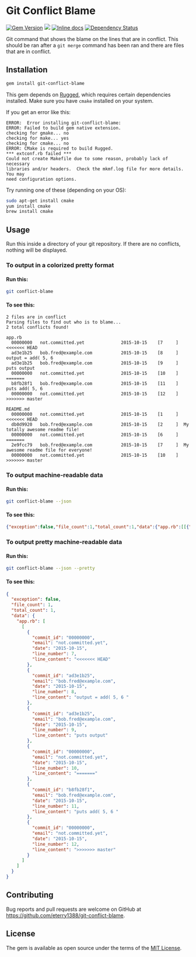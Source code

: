 # Git Conflict Blame

[![Gem Version](https://badge.fury.io/rb/git-conflict-blame.svg)](https://badge.fury.io/rb/git-conflict-blame)
![](http://ruby-gem-downloads-badge.herokuapp.com/git-conflict-blame?type=total)
[![Inline docs](http://inch-ci.org/github/eterry1388/git-conflict-blame.svg?branch=master)](http://inch-ci.org/github/eterry1388/git-conflict-blame)
[![Dependency Status](https://gemnasium.com/eterry1388/git-conflict-blame.svg)](https://gemnasium.com/eterry1388/git-conflict-blame)

Git command that shows the blame on the lines that are in conflict. This should be ran
after a `git merge` command has been ran and there are files that are in conflict.

## Installation

```bash
gem install git-conflict-blame
```

This gem depends on [Rugged](http://www.rubydoc.info/gems/rugged), which requires
certain dependencies installed.  Make sure you have `cmake` installed on your system.

If you get an error like this:

```
ERROR:  Error installing git-conflict-blame:
ERROR: Failed to build gem native extension.
checking for gmake... no
checking for make... yes
checking for cmake... no
ERROR: CMake is required to build Rugged.
*** extconf.rb failed ***
Could not create Makefile due to some reason, probably lack of necessary
libraries and/or headers.  Check the mkmf.log file for more details.  You may
need configuration options.
```

Try running one of these (depending on your OS):

```bash
sudo apt-get install cmake
yum install cmake
brew install cmake
```

## Usage

Run this inside a directory of your git repository. If there are no conflicts,
nothing will be displayed.

### To output in a colorized pretty format

#### Run this:

```bash
git conflict-blame
```

#### To see this:

```
2 files are in conflict
Parsing files to find out who is to blame...
2 total conflicts found!

app.rb
  00000000   not.committed.yet              2015-10-15    [7     ]  <<<<<<< HEAD
  ad3e1b25   bob.fred@example.com           2015-10-15    [8     ]  output = add( 5, 6 
  ad3e1b25   bob.fred@example.com           2015-10-15    [9     ]  puts output
  00000000   not.committed.yet              2015-10-15    [10    ]  =======
  b8fb28f1   bob.fred@example.com           2015-10-15    [11    ]  puts add( 5, 6 
  00000000   not.committed.yet              2015-10-15    [12    ]  >>>>>>> master

README.md
  00000000   not.committed.yet              2015-10-15    [1     ]  <<<<<<< HEAD
  db0d9920   bob.fred@example.com           2015-10-15    [2     ]  My totally awesome readme file!
  00000000   not.committed.yet              2015-10-15    [6     ]  =======
  2e9fcc79   bob.fred@example.com           2015-10-15    [7     ]  My awesome readme file for everyone!
  00000000   not.committed.yet              2015-10-15    [10    ]  >>>>>>> master
```

### To output machine-readable data

#### Run this:

```bash
git conflict-blame --json
```

#### To see this:

```json
{"exception":false,"file_count":1,"total_count":1,"data":{"app.rb":[[{"commit_id":"00000000","email":"not.committed.yet","date":"2015-10-15","line_number":7,"line_content":"<<<<<<< HEAD"},{"commit_id":"ad3e1b25","email":"bob.fred@example.com","date":"2015-10-15","line_number":8,"line_content":"output = add( 5, 6 "},{"commit_id":"ad3e1b25","email":"bob.fred@example.com","date":"2015-10-15","line_number":9,"line_content":"puts output"},{"commit_id":"00000000","email":"not.committed.yet","date":"2015-10-15","line_number":10,"line_content":"======="},{"commit_id":"b8fb28f1","email":"bob.fred@example.com","date":"2015-10-15","line_number":11,"line_content":"puts add( 5, 6 "},{"commit_id":"00000000","email":"not.committed.yet","date":"2015-10-15","line_number":12,"line_content":">>>>>>> master"}]]}}
```

### To output pretty machine-readable data

#### Run this:

```bash
git conflict-blame --json --pretty
```

#### To see this:

```json
{
  "exception": false,
  "file_count": 1,
  "total_count": 1,
  "data": {
    "app.rb": [
      [
        {
          "commit_id": "00000000",
          "email": "not.committed.yet",
          "date": "2015-10-15",
          "line_number": 7,
          "line_content": "<<<<<<< HEAD"
        },
        {
          "commit_id": "ad3e1b25",
          "email": "bob.fred@example.com",
          "date": "2015-10-15",
          "line_number": 8,
          "line_content": "output = add( 5, 6 "
        },
        {
          "commit_id": "ad3e1b25",
          "email": "bob.fred@example.com",
          "date": "2015-10-15",
          "line_number": 9,
          "line_content": "puts output"
        },
        {
          "commit_id": "00000000",
          "email": "not.committed.yet",
          "date": "2015-10-15",
          "line_number": 10,
          "line_content": "======="
        },
        {
          "commit_id": "b8fb28f1",
          "email": "bob.fred@example.com",
          "date": "2015-10-15",
          "line_number": 11,
          "line_content": "puts add( 5, 6 "
        },
        {
          "commit_id": "00000000",
          "email": "not.committed.yet",
          "date": "2015-10-15",
          "line_number": 12,
          "line_content": ">>>>>>> master"
        }
      ]
    ]
  }
}

```

## Contributing

Bug reports and pull requests are welcome on GitHub at https://github.com/eterry1388/git-conflict-blame.


## License

The gem is available as open source under the terms of the [MIT License](http://opensource.org/licenses/MIT).
